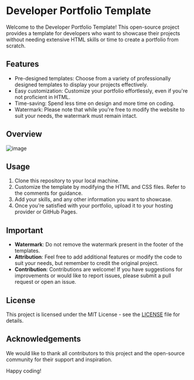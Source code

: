 # Developer Portfolio Template

Welcome to the Developer Portfolio Template! This open-source project provides a template for developers who want to showcase their projects without needing extensive HTML skills or time to create a portfolio from scratch.

## Features
- Pre-designed templates: Choose from a variety of professionally designed templates to display your projects effectively.
- Easy customization: Customize your portfolio effortlessly, even if you're not proficient in HTML.
- Time-saving: Spend less time on design and more time on coding.
- Watermark: Please note that while you're free to modify the website to suit your needs, the watermark must remain intact.

## Overview
![image](https://github.com/Zyleree/Portfolio-Open-Source-/assets/153359889/bc4a834e-b19a-434a-8b3b-ea2f650af321)

## Usage
1. Clone this repository to your local machine.
3. Customize the template by modifying the HTML and CSS files. Refer to the comments for guidance.
4. Add your skills, and any other information you want to showcase.
5. Once you're satisfied with your portfolio, upload it to your hosting provider or GitHub Pages.

## Important
- **Watermark**: Do not remove the watermark present in the footer of the templates.
- **Attribution**: Feel free to add additional features or modify the code to suit your needs, but remember to credit the original project.
- **Contribution**: Contributions are welcome! If you have suggestions for improvements or would like to report issues, please submit a pull request or open an issue.

## License
This project is licensed under the MIT License - see the [LICENSE](LICENSE) file for details.

## Acknowledgements
We would like to thank all contributors to this project and the open-source community for their support and inspiration.

Happy coding!
